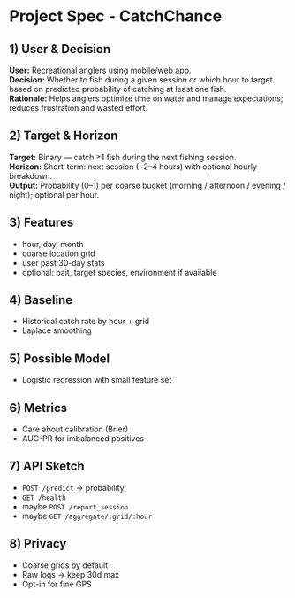 # Project Spec - CatchChance

## 1) User & Decision
**User:** Recreational anglers using mobile/web app.  
**Decision:** Whether to fish during a given session or which hour to target based on predicted probability of catching at least one fish.  
**Rationale:** Helps anglers optimize time on water and manage expectations; reduces frustration and wasted effort.  

## 2) Target & Horizon
**Target:** Binary — catch ≥1 fish during the next fishing session.  
**Horizon:** Short-term: next session (~2–4 hours) with optional hourly breakdown.  
**Output:** Probability (0–1) per coarse bucket (morning / afternoon / evening / night); optional per hour.  

## 3) Features
- hour, day, month
- coarse location grid
- user past 30-day stats
- optional: bait, target species, environment if available

## 4) Baseline
- Historical catch rate by hour + grid
- Laplace smoothing

## 5) Possible Model
- Logistic regression with small feature set

## 6) Metrics
- Care about calibration (Brier)
- AUC-PR for imbalanced positives

## 7) API Sketch
- `POST /predict` → probability
- `GET /health`
- maybe `POST /report_session`
- maybe `GET /aggregate/:grid/:hour`

## 8) Privacy
- Coarse grids by default
- Raw logs → keep 30d max
- Opt-in for fine GPS